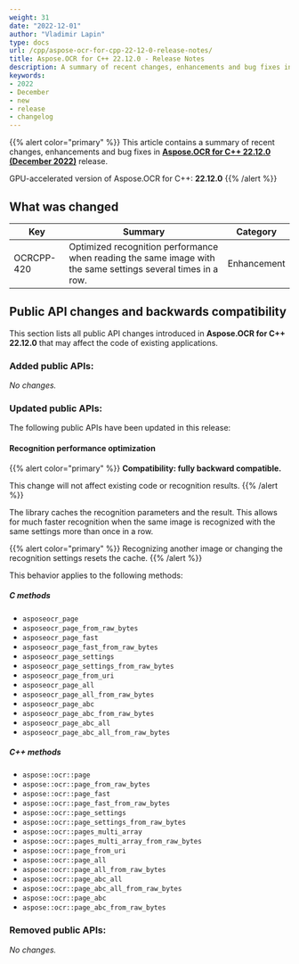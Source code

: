 ```yaml
---
weight: 31
date: "2022-12-01"
author: "Vladimir Lapin"
type: docs
url: /cpp/aspose-ocr-for-cpp-22-12-0-release-notes/
title: Aspose.OCR for C++ 22.12.0 - Release Notes
description: A summary of recent changes, enhancements and bug fixes in Aspose.OCR for C++ 22.12.0 (December 2022) release.
keywords:
- 2022
- December
- new
- release
- changelog
---
```


{{% alert color="primary" %}}
This article contains a summary of recent changes, enhancements and bug fixes in [**Aspose.OCR for C++ 22.12.0 (December 2022)**](https://www.nuget.org/packages/Aspose.OCR.Cpp/22.12.0) release.

GPU-accelerated version of Aspose.OCR for C++: **22.12.0**
{{% /alert %}}

## What was changed

Key | Summary | Category
--- | ------- | --------
OCRCPP-420 | Optimized recognition performance when reading the same image with the same settings several times in a row. | Enhancement

## Public API changes and backwards compatibility

This section lists all public API changes introduced in **Aspose.OCR for C++ 22.12.0** that may affect the code of existing applications.

### Added public APIs:

_No changes._

### Updated public APIs:

The following public APIs have been updated in this release:

#### Recognition performance optimization

{{% alert color="primary" %}}
**Compatibility: fully backward compatible.**

This change will not affect existing code or recognition results.
{{% /alert %}}

The library caches the recognition parameters and the result. This allows for much faster recognition when the same image is recognized with the same settings more than once in a row.

{{% alert color="primary" %}}
Recognizing another image or changing the recognition settings resets the cache.
{{% /alert %}}

This behavior applies to the following methods:

##### C methods

- `asposeocr_page`
- `asposeocr_page_from_raw_bytes`
- `asposeocr_page_fast`
- `asposeocr_page_fast_from_raw_bytes`
- `asposeocr_page_settings`
- `asposeocr_page_settings_from_raw_bytes`
- `asposeocr_page_from_uri`
- `asposeocr_page_all`
- `asposeocr_page_all_from_raw_bytes`
- `asposeocr_page_abc`
- `asposeocr_page_abc_from_raw_bytes`
- `asposeocr_page_abc_all`
- `asposeocr_page_abc_all_from_raw_bytes`

##### C++ methods

- `aspose::ocr::page`
- `aspose::ocr::page_from_raw_bytes`
- `aspose::ocr::page_fast`
- `aspose::ocr::page_fast_from_raw_bytes`
- `aspose::ocr::page_settings`
- `aspose::ocr::page_settings_from_raw_bytes`
- `aspose::ocr::pages_multi_array`
- `aspose::ocr::pages_multi_array_from_raw_bytes`
- `aspose::ocr::page_from_uri`
- `aspose::ocr::page_all`
- `aspose::ocr::page_all_from_raw_bytes`
- `aspose::ocr::page_abc_all`
- `aspose::ocr::page_abc_all_from_raw_bytes`
- `aspose::ocr::page_abc`
- `aspose::ocr::page_abc_from_raw_bytes`

### Removed public APIs:

_No changes._
